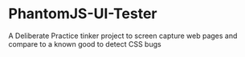 # PhantomJS-UI-Tester
A Deliberate Practice tinker project to screen capture web pages and compare to a known good to detect CSS bugs


